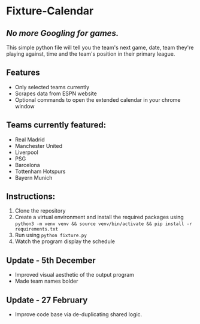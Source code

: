 # Fixture-Calendar
## _No more Googling for games._

This simple python file will tell you the team's next game, date, team they're playing against, time and the team's position in their primary league.

## Features
- Only selected teams currently
- Scrapes data from ESPN website
- Optional commands to open the extended calendar in your chrome window

## Teams currently featured:
- Real Madrid
- Manchester United
- Liverpool
- PSG
- Barcelona
- Tottenham Hotspurs
- Bayern Munich

## Instructions:
1. Clone the repository
2. Create a virtual environment and install the required packages using `python3 -m venv venv && source venv/bin/activate && pip install -r requirements.txt`
3. Run using `python fixture.py`
4. Watch the program display the schedule

## Update - 5th December
- Improved visual aesthetic of the output program
- Made team names bolder

## Update - 27 February
- Improve code base via de-duplicating shared logic.
